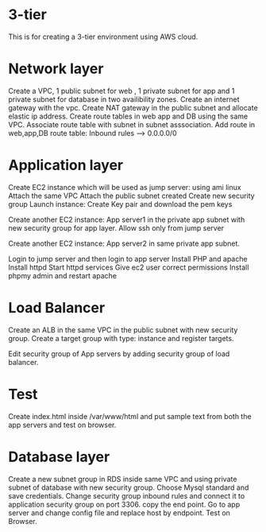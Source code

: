 # 3-tier
This is for creating a 3-tier environment using AWS cloud.

# Network layer
Create a VPC, 1 public subnet for web , 1 private subnet for app and 1 private subnet for database in two availibility zones.
Create an internet gateway with the vpc.
Create NAT gateway in the public subnet and allocate elastic ip address.
Create route tables in web app and DB using the same VPC.
Associate route table with subnet in subnet asssociation.
Add route in web,app,DB route table: Inbound rules --> 0.0.0.0/0

# Application layer
Create EC2 instance which will be used as jump server: using ami linux
Attach the same VPC
Attach the public subnet created
Create new security group
Launch instance: Create Key pair and download the pem keys

Create another EC2 instance: App server1 in the private app subnet with new security group for app layer.
Allow ssh only from jump server

Create another EC2 instance: App server2 in same private app subnet.

Login to jump server and then login to app server
Install PHP and apache
Install httpd
Start httpd services
Give ec2 user correct permissions
Install phpmy admin and restart apache

# Load Balancer
Create an ALB in the same VPC in the public subnet with new security group.
Create a target group with type: instance and register targets.

Edit security group of App servers by adding security group of load balancer.

# Test
Create index.html inside /var/www/html and put sample text from both the app servers and test on browser.

# Database layer
Create a new subnet group in RDS inside same VPC and using private subnet of database with new security group.
Choose Mysql standard and save credentials.
Change security group inbound rules and connect it to application security group on port 3306.
copy the end point.
Go to app server and change config file and replace host by endpoint.
Test on Browser.

